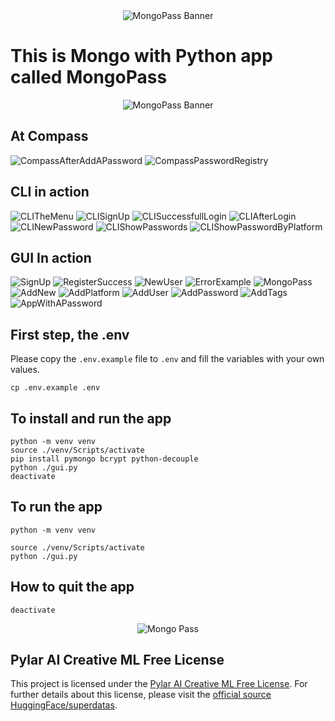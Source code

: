 <div align="center">
    <img src=".githubages/assets/images/Marketing/MongoPassBanner.jpg" alt="MongoPass Banner">
</div>

# This is Mongo with Python app called MongoPass

<div align="center">
    <img src=".githubages/assets/images/Marketing/MongoPass_Screenshot.jpg" alt="MongoPass Banner">
</div>

## At Compass

![CompassAfterAddAPassword](.githubages/assets/images/Compass/CompassAfterAddAPassword.jpg)
![CompassPasswordRegistry](.githubages/assets/images/Compass/CompassPasswordRegistry.jpg)

## CLI in action

![CLITheMenu](.githubages/assets/images/CLI/CLITheMenu.jpg)
![CLISignUp](.githubages/assets/images/CLI/CLISignUp.jpg)
![CLISuccessfullLogin](.githubages/assets/images/CLI/CLISuccessfullLogin.jpg)
![CLIAfterLogin](.githubages/assets/images/CLI/CLIAfterLogin.jpg)
![CLINewPassword](.githubages/assets/images/CLI/CLINewPassword.jpg)
![CLIShowPasswords](.githubages/assets/images/CLI/CLIShowPasswords.jpg)
![CLIShowPasswordByPlatform](.githubages/assets/images/CLI/CLIShowPasswordByPlatform.jpg)

## GUI In action

![SignUp](.githubages/assets/images/GUI/SignUp.jpg)
![RegisterSuccess](.githubages/assets/images/GUI/RegisterSuccess.jpg)
![NewUser](.githubages/assets/images/GUI/NewUser.jpg)
![ErrorExample](.githubages/assets/images/GUI/ErrorExample.jpg)
![MongoPass](.githubages/assets/images/GUI/MongoPass.jpg)
![AddNew](.githubages/assets/images/GUI/AddNew.jpg)
![AddPlatform](.githubages/assets/images/GUI/AddPlatform.jpg)
![AddUser](.githubages/assets/images/GUI/AddUser.jpg)
![AddPassword](.githubages/assets/images/GUI/AddPassword.jpg)
![AddTags](.githubages/assets/images/GUI/AddTags.jpg)
![AppWithAPassword](.githubages/assets/images/GUI/AppWithAPassword.jpg)

## First step, the .env

Please copy the `.env.example` file to `.env` and fill the variables with your own values.

```
cp .env.example .env
```

## To install and run the app

```
python -m venv venv
source ./venv/Scripts/activate
pip install pymongo bcrypt python-decouple
python ./gui.py
deactivate
```

## To run the app

```
python -m venv venv

source ./venv/Scripts/activate
python ./gui.py
```

## How to quit the app

```
deactivate
```

<div align="center">
    <img src=".githubages/assets/images/Marketing/MongoPass.jpg" alt="Mongo Pass">
</div>

## Pylar AI Creative ML Free License

This project is licensed under the [Pylar AI Creative ML Free License](LICENSE.md). For further details about this license, please visit the [official source HuggingFace/superdatas](https://huggingface.co/spaces/superdatas/free-license).

